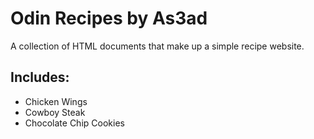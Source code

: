 # Odin Recipes by As3ad

A collection of HTML documents that make up a simple recipe website.

## Includes:
- Chicken Wings
- Cowboy Steak
- Chocolate Chip Cookies